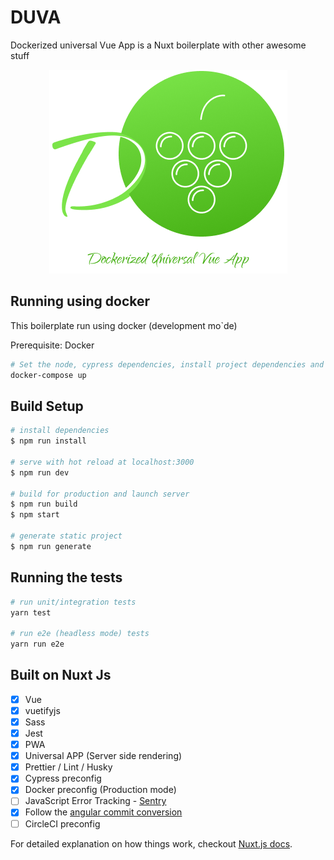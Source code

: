 # DUVA

Dockerized universal Vue App is a Nuxt boilerplate with other awesome stuff

<p align="center">
  <img src="./assets/duva-logo.png" title="DUVA">
</p>

## Running using docker

This boilerplate run using docker (development mo`de)

Prerequisite: Docker

```bash
# Set the node, cypress dependencies, install project dependencies and start dev server
docker-compose up
```

## Build Setup

```bash
# install dependencies
$ npm run install

# serve with hot reload at localhost:3000
$ npm run dev

# build for production and launch server
$ npm run build
$ npm start

# generate static project
$ npm run generate
```

## Running the tests

```bash
# run unit/integration tests
yarn test

# run e2e (headless mode) tests
yarn run e2e
```

## Built on Nuxt Js

- [x] Vue
- [x] vuetifyjs
- [x] Sass
- [x] Jest
- [x] PWA
- [x] Universal APP (Server side rendering)
- [x] Prettier / Lint / Husky
- [x] Cypress preconfig
- [x] Docker preconfig (Production mode)
- [ ] JavaScript Error Tracking - [Sentry](https://sentry.io/for/javascript/)
- [x] Follow the [angular commit conversion](https://gist.github.com/stephenparish/9941e89d80e2bc58a153)
- [ ] CircleCI preconfig

For detailed explanation on how things work, checkout [Nuxt.js docs](https://nuxtjs.org).
